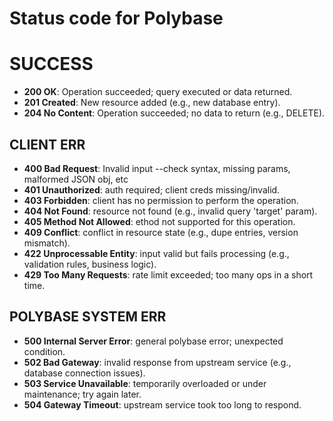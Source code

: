 # Status code for Polybase

# SUCCESS

- **200 OK**: Operation succeeded; query executed or data returned.
- **201 Created**: New resource added (e.g., new database entry).
- **204 No Content**: Operation succeeded; no data to return (e.g., DELETE).

## CLIENT ERR

- **400 Bad Request**: Invalid input --check syntax, missing params, malformed JSON obj, etc
- **401 Unauthorized**: auth required; client creds missing/invalid.
- **403 Forbidden**: client has no permission to perform the operation.
- **404 Not Found**: resource not found (e.g., invalid query 'target' param).
- **405 Method Not Allowed**:  ethod not supported for this operation.
- **409 Conflict**: conflict in resource state (e.g., dupe entries, version mismatch).
- **422 Unprocessable Entity**: input valid but fails processing (e.g., validation rules, business logic).
- **429 Too Many Requests**: rate limit exceeded; too many ops in a short time.

## POLYBASE SYSTEM ERR

- **500 Internal Server Error**: general polybase error; unexpected condition.
- **502 Bad Gateway**: invalid response from upstream service (e.g., database connection issues).
- **503 Service Unavailable**: temporarily overloaded or under maintenance; try again later.
- **504 Gateway Timeout**: upstream service took too long to respond.
